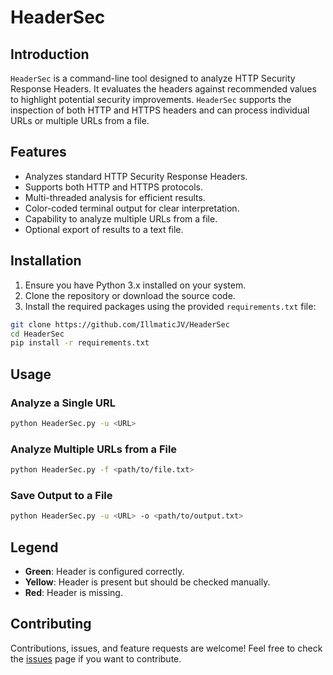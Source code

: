 # HeaderSec

## Introduction

`HeaderSec` is a command-line tool designed to analyze HTTP Security Response Headers. It evaluates the headers against recommended values to highlight potential security improvements. `HeaderSec` supports the inspection of both HTTP and HTTPS headers and can process individual URLs or multiple URLs from a file.

## Features

- Analyzes standard HTTP Security Response Headers.
- Supports both HTTP and HTTPS protocols.
- Multi-threaded analysis for efficient results.
- Color-coded terminal output for clear interpretation.
- Capability to analyze multiple URLs from a file.
- Optional export of results to a text file.

## Installation

1. Ensure you have Python 3.x installed on your system.
2. Clone the repository or download the source code.
3. Install the required packages using the provided `requirements.txt` file:
  ```bash
  git clone https://github.com/IllmaticJV/HeaderSec
  cd HeaderSec
  pip install -r requirements.txt
  ```

## Usage

### Analyze a Single URL

```bash
python HeaderSec.py -u <URL>
```

### Analyze Multiple URLs from a File

```bash
python HeaderSec.py -f <path/to/file.txt>
```

### Save Output to a File

```bash
python HeaderSec.py -u <URL> -o <path/to/output.txt>
```

## Legend

- **Green**: Header is configured correctly.
- **Yellow**: Header is present but should be checked manually.
- **Red**: Header is missing.

## Contributing

Contributions, issues, and feature requests are welcome! Feel free to check the [issues](<link-to-issues-page>) page if you want to contribute.
